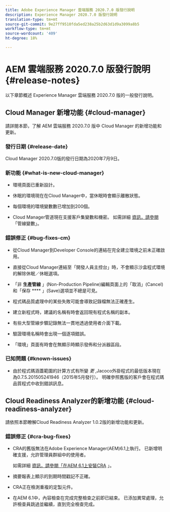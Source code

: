 ```yaml
---
title: Adobe Experience Manager 雲端服務 2020.7.0 版發行說明
description: Experience Manager 2020.7.0 版發行說明
translation-type: tm+mt
source-git-commit: 9e27ff9510fda5ed238a25b2d63d1d9a3099a8b5
workflow-type: tm+mt
source-wordcount: '409'
ht-degree: 18%

---
```



# AEM 雲端服務 2020.7.0 版發行說明 {#release-notes}

以下章節概述 Experience Manager 雲端服務 2020.7.0 版的一般發行說明。

## Cloud Manager 新增功能 {#cloud-manager}

請詳閱本節，了解 AEM 雲端服務 2020.7.0 版中 Cloud Manager 的新增功能和更新。

### 發行日期 {#release-date}

Cloud Manager  2020.7.0版的發行日期為2020年7月9日。

### 新功能 {#what-is-new-cloud-manager}

* 環境頁面已重新設計。

* 休眠的環境現在在Cloud Manager中，當休眠時會顯示離散狀態。

* 每個環境的環境變數數已增加到200個。

* Cloud Manager管道現在支援客戶集變數和機密。
如需詳細 [資訊，請參閱](/help/onboarding/getting-access-to-aem-in-cloud/creating-aem-application-project.md#pipeline-variables) 「管線變數」。

### 錯誤修正 {#bug-fixes-cm}

* 從Cloud Manager到Developer Console的連結在完全建立環境之前未正確啟用。

* 直接從Cloud Manager連結至「開發人員主控台」時，不會顯示沙盒程式環境的解除休眠／休眠選項。

* 「非 **生產管線** 」(Non-Production Pipeline)編輯頁面上的「取消」(Cancel)和「保存 **** 」(Save)選項並不總是可見。

* 程式碼品質處理中的某些失敗可能會導致記錄檔無法正確產生。

* 建立新程式時，建議的名稱有時會返回現有程式名稱的副本。

* 有些大型管線步驟記錄無法一貫地透過使用者介面下載。

* 驗證環境名稱時會出現一個逐項錯誤。

* 「環境」頁面有時會在無顯示時顯示發佈和分派器區段。

### 已知問題 {#known-issues}

* 由於程式碼涵蓋範圍的計算方式有所變 _更_ ,Jacoco外掛程式的最低版本現在為0.7.5.201505241946（2015年5月發行）。 明確參照舊版的客戶會在程式碼品質程式中收到錯誤訊息。

## Cloud Readiness Analyzer的新增功能 {#cloud-readiness-analyzer}

請依照本節瞭解Cloud Readiness Analyzer 1.0.2版的新增功能和更新。

### 錯誤修正 {#cra-bug-fixes}

* CRA的舊版無法在Adobe Experience Manager(AEM)6.1上執行。 已新增明確支援，允許管理員群組中的使用者。

   如需詳細 [資訊，請參閱「在AEM 6.1上安裝CRA](https://docs.adobe.com/content/help/en/experience-manager-cloud-service/moving/cloud-migration/cloud-readiness-analyzer/using-cloud-readiness-analyzer.html#installing-on-aem61) 」。

* 摘要報表上顯示的到期時間戳記不正確。

* CRA正在檢測重複的定製元件。

* 在AEM 6.1中，內容檢查在完成完整檢查之前即已結束。 已添加異常處理，允許檢查員跳過並繼續，直到完全檢查完成。

